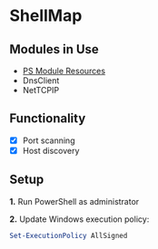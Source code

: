 # ShellMap
## Modules in Use
- [PS Module Resources](https://learn.microsoft.com/en-us/powershell/module/nettcpip/?view=windowsserver2025-ps)
- DnsClient
- NetTCPIP


## Functionality 
- [x] Port scanning
- [x] Host discovery

## Setup
**1.** Run PowerShell as administrator

<!-- Decide whether this is done at initial startup using scripting or through user(?) -->
**2.** Update Windows execution policy:
  ```powershell
  Set-ExecutionPolicy AllSigned
  ```
